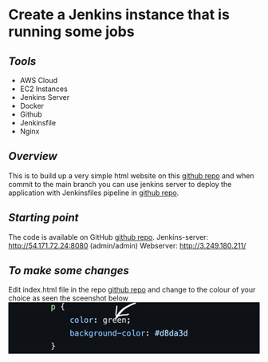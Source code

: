 # Create a Jenkins instance that is running some jobs
## _Tools_

- AWS Cloud
- EC2 Instances
- Jenkins Server
- Docker 
- Github 
- Jenkinsfile
- Nginx

## _Overview_
This is to build up a very simple html website on this [github repo](https://github.com/gentitope/devopstest.git) and when commit to the main branch you can use jenkins server to deploy the application with Jenkinsfiles pipeline in [github repo](https://github.com/gentitope/devopstest/blob/main/Jenkinsfile).


## _Starting point_
The code is available on GitHub [github repo](https://github.com/gentitope/devopstest.git).
Jenkins-server: http://54.171.72.24:8080 (admin/admin)
Webserver: http://3.249.180.211/


## _To make some changes_
Edit index.html file in the repo [github repo](https://github.com/gentitope/devopstest.git) and change to the colour of your choice as seen the sceenshot below
![screenshot](screenshot.png)
